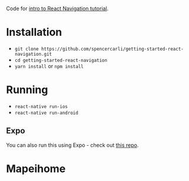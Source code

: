 Code for [intro to React Navigation tutorial](https://hackernoon.com/getting-started-with-react-navigation-the-navigation-solution-for-react-native-ea3f4bd786a4).

# Installation

- `git clone https://github.com/spencercarli/getting-started-react-navigation.git`
- `cd getting-started-react-navigation`
- `yarn install` or `npm install`


# Running

- `react-native run-ios`
- `react-native run-android`

## Expo

You can also run this using Expo - check out [this repo](https://github.com/ricbermo/getting-started-react-navigation-expo).
# Mapeihome
